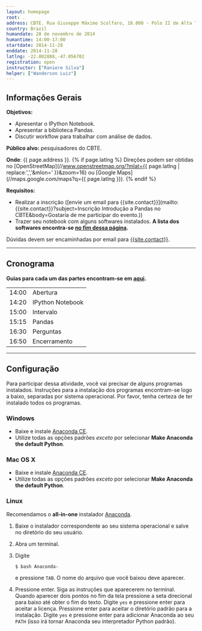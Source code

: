 ```yaml
---
layout: homepage
root: .
address: CBTE. Rua Giuseppe Máximo Scolfaro, 10.000 - Polo II de Alta Tecnologia - Campinas/SP.
country: Brazil
humandate: 28 de novembro de 2014
humantime: 14:00-17:00
startdate: 2014-11-28
enddate: 2014-11-28
latlng: -22.802888,-47.056702
registration: open
instructor: ["Raniere Silva"]
helper: ["Wanderson Luiz"]
---
```


## Informações Gerais

**Objetivos:**

-   Apresentar o IPython Notebook.
-   Apresentar a biblioteca Pandas.
-   Discutir workflow para trabalhar com análise de dados.

**Público alvo:** pesquisadores do CBTE.

**Onde**: {{ page.address }}.
{% if page.latlng %}
Direções podem ser obtidas no
[OpenStreetMap](//www.openstreetmap.org/?mlat={{ page.latlng | replace:',','&mlon=' }}&zoom=16)
ou
[Google Maps](//maps.google.com/maps?q={{ page.latlng }}).
{% endif %}

**Requisitos:**

-   Realizar a inscrição ([envie um email para
    {{site.contact}}](mailto:{{site.contact}}?subject=Inscrição Introdução a Pandas no CBTE&body=Gostaria de me participar do evento.))
-   Trazer seu notebook com alguns softwares instalados. **A lista dos
    softwares encontra-se [no fim dessa página](#configurao).**

Dúvidas devem ser encaminhadas por email para
[{{site.contact}}](mailto:{{site.contact}}).

<hr/>

## Cronograma

**Guias para cada um das partes encontram-se em [aqui](python/index.html).**

<table class="table table-striped">
<tr> <td>14:00</td> <td>Abertura</td> </tr>
<tr> <td>14:20</td> <td>IPython Notebook</td> </tr>
<tr> <td>15:00</td> <td>Intervalo</td> </tr>
<tr> <td>15:15</td> <td>Pandas</td> </tr>
<tr> <td>16:30</td> <td>Perguntas</td> </tr>
<tr> <td>16:50</td> <td>Encerramento</td> </tr>
</table>

<hr/>

## Configuração

Para participar dessa atividade, você vai precisar de
alguns programas instalados. Instruções para a instalação dos programas
encontram-se logo a baixo, separadas por sistema operacional. Por favor, tenha
certeza de ter instalado todos os programas.

### Windows

-   Baixe e instale [Anaconda CE](http://continuum.io/anacondace.html).
-   Utilize todas as opções padrões *exceto* por selecionar **Make
    Anaconda the default Python**.

### Mac OS X

-   Baixe e instale [Anaconda CE](http://continuum.io/anacondace.html).
-   Utilize todas as opções padrões *exceto* por selecionar **Make
    Anaconda the default Python**.

### Linux

Recomendamos o **all-in-one** instalador
[Anaconda](http://continuum.io/downloads.html).

1.  Baixe o instalador correspondente ao seu sistema operacional e salve
    no diretório do seu usuário.
2.  Abra um terminal.
3.  Digite

    ~~~
    $ bash Anaconda-
    ~~~

    e pressione `TAB`. O nome do arquivo que você baixou deve aparecer.

4.  Pressione enter. Siga as instruções que aparecerem no terminal.
    Quando aparecer dois pontos no fim da tela pressione a seta
    direcional para baixo até obter o fim do texto. Digite `yes` e
    pressione enter para aceitar a licença. Pressione enter para aceitar
    o diretório padrão para a instalação. Digite `yes` e pressione enter
    para adicionar Anaconda ao seu `PATH` (isso irá tornar Anaconda seu
    interpretador Python padrão).
